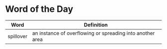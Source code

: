 # Word of the Day

|Word|Definition|
|---|---|
|spillover|an instance of overflowing or spreading into another area|